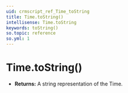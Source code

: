 ```yaml
---
uid: crmscript_ref_Time_toString
title: Time.toString()
intellisense: Time.toString
keywords: toString()
so.topic: reference
so.yml: 1
---
```


# Time.toString()

* **Returns:** A string representation of the Time.
